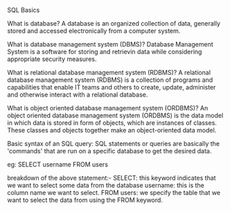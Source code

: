 SQL Basics

What is database?
A database is an organized collection of data, generally stored and accessed electronically from a computer system.

What is database management system (DBMS)?
Database Management System is a software for storing and retrievin data while considering appropriate security measures.

What is relational database management system (RDBMS)?
A relational database management system (RDBMS) is a collection of programs and capabilities that enable IT teams and others 
to create, update, administer and otherwise interact with a relational database.

What is object oriented database management system (ORDBMS)?
An object oriented database management system (ORDBMS) is the data model in which data is stored in form of objects, which are 
instances of classes. These classes and objects together make an object-oriented data model. 

Basic syntax of an SQL query:
SQL statements or queries are basically the 'commands' that are run on a specific database to get the desired data.

eg: SELECT username FROM users

breakdown of the above statement:-
SELECT: this keyword indicates that we want to select some data from the database
username: this is the column name we want to select.
FROM users: we specify the table that we want to select the data from using the FROM keyword.
